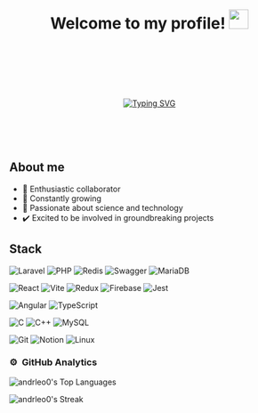 <h1 align="center"><b>Welcome to my profile!  </b><img src="https://media.giphy.com/media/hvRJCLFzcasrR4ia7z/giphy.gif" width="35"></h1>
<br>
<br>
<br>
<br>
<br>
<p align="center">
<a href="https://git.io/typing-svg"><img src="https://readme-typing-svg.herokuapp.com?font=Fira+Code&size=40&pause=1000&color=6471DF&center=true&vCenter=true&width=800&lines=Hi%2C+I'm+Andr%C3%A9s+Guerrero;Self-taught+FullStack+Developer;Love+to+know+new+things!!%E2%9D%A4%EF%B8%8F;Let's+get+involved!!+%F0%9F%91%8D" alt="Typing SVG" /></a>
</p>
<br>
<br>
<br>


## About me
- 🤝 Enthusiastic collaborator
- 🚀 Constantly growing
- 🔬 Passionate about science and technology
- ✔️ Excited to be involved in groundbreaking projects

## Stack

![Laravel](https://img.shields.io/badge/laravel-%23FF2D20.svg?style=for-the-badge&logo=laravel&logoColor=white)
![PHP](https://img.shields.io/badge/php-%23777BB4.svg?style=for-the-badge&logo=php&logoColor=white)
![Redis](https://img.shields.io/badge/redis-%23DD0031.svg?style=for-the-badge&logo=redis&logoColor=white)
![Swagger](https://img.shields.io/badge/-Swagger-%23Clojure?style=for-the-badge&logo=swagger&logoColor=white)
![MariaDB](https://img.shields.io/badge/MariaDB-003545?style=for-the-badge&logo=mariadb&logoColor=white)

![React](https://img.shields.io/badge/react-%2320232a.svg?style=for-the-badge&logo=react&logoColor=%2361DAFB)
![Vite](https://img.shields.io/badge/vite-%23646CFF.svg?style=for-the-badge&logo=vite&logoColor=white)
![Redux](https://img.shields.io/badge/redux-%23593d88.svg?style=for-the-badge&logo=redux&logoColor=white)
![Firebase](https://img.shields.io/badge/firebase-a08021?style=for-the-badge&logo=firebase&logoColor=ffcd34)
![Jest](https://img.shields.io/badge/-jest-%23C21325?style=for-the-badge&logo=jest&logoColor=white)

![Angular](https://img.shields.io/badge/angular-%23DD0031.svg?style=for-the-badge&logo=angular&logoColor=white)
![TypeScript](https://img.shields.io/badge/typescript-%23007ACC.svg?style=for-the-badge&logo=typescript&logoColor=white)

![C](https://img.shields.io/badge/c-%2300599C.svg?style=for-the-badge&logo=c&logoColor=white)
![C++](https://img.shields.io/badge/c++-%2300599C.svg?style=for-the-badge&logo=c%2B%2B&logoColor=white)
![MySQL](https://img.shields.io/badge/mysql-4479A1.svg?style=for-the-badge&logo=mysql&logoColor=white)

![Git](https://img.shields.io/badge/git-%23F05033.svg?style=for-the-badge&logo=git&logoColor=white)
![Notion](https://img.shields.io/badge/Notion-%23000000.svg?style=for-the-badge&logo=notion&logoColor=white)
![Linux](https://img.shields.io/badge/Linux-FCC624?style=for-the-badge&logo=linux&logoColor=black)


### ⚙️ &nbsp;GitHub Analytics

![andrleo0's Top Languages](https://github-readme-stats.vercel.app/api/top-langs/?username=andrleo0&theme=tokyonight&show_icons=true&hide_border=true&layout=compact)

![andrleo0's Streak](https://github-readme-streak-stats.herokuapp.com/?user=andrleo0&theme=tokyonight&hide_border=true)


